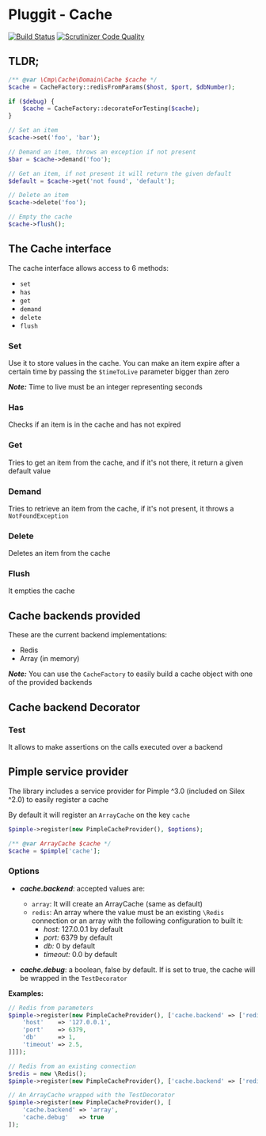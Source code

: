 # Pluggit - Cache

[![Build Status](https://travis-ci.org/CMProductions/cache.svg?branch=master)](https://travis-ci.org/CMProductions/cache)
[![Scrutinizer Code Quality](https://scrutinizer-ci.com/g/CMProductions/cache/badges/quality-score.png?b=master)](https://scrutinizer-ci.com/g/CMProductions/cache/?branch=master)

## TLDR;
```php
/** @var \Cmp\Cache\Domain\Cache $cache */
$cache = CacheFactory::redisFromParams($host, $port, $dbNumber);

if ($debug) {
    $cache = CacheFactory::decorateForTesting($cache);
}

// Set an item
$cache->set('foo', 'bar');

// Demand an item, throws an exception if not present
$bar = $cache->demand('foo');

// Get an item, if not present it will return the given default
$default = $cache->get('not found', 'default');

// Delete an item
$cache->delete('foo');

// Empty the cache
$cache->flush();
```

## The Cache interface

The cache interface allows access to 6 methods:
* `set`
* `has`
* `get`
* `demand`
* `delete`
* `flush`

### Set
Use it to store values in the cache. You can make an item expire after a certain time by passing 
the `$timeToLive` parameter bigger than zero

__*Note:*__ Time to live must be an integer representing seconds

### Has
Checks if an item is in the cache and has not expired

### Get
Tries to get an item from the cache, and if it's not there, it return a given default value

### Demand
Tries to retrieve an item from the cache, if it's not present, it throws a `NotFoundException`

### Delete
Deletes an item from the cache

### Flush
It empties the cache

## Cache backends provided
These are the current backend implementations:
* Redis
* Array (in memory)

__*Note:*__ You can use the `CacheFactory` to easily build a cache object with one of the provided backends

## Cache backend Decorator

### Test
It allows to make assertions on the calls executed over a backend

## Pimple service provider
The library includes a service provider for Pimple ^3.0 (included on Silex ^2.0) to easily register a cache

By default it will register an `ArrayCache` on the key `cache`
```php
$pimple->register(new PimpleCacheProvider(), $options);

/** @var ArrayCache $cache */
$cache = $pimple['cache'];
```
### Options 
* **_cache.backend_**: accepted values are:
  * `array`: It will create an ArrayCache (same as default)
  * `redis`: An array where the value must be an existing `\Redis` connection or an array with the following configuration to built it:
     * _host:_ 127.0.0.1 by default
     * _port:_ 6379 by default
     * _db:_ 0 by default
     * _timeout:_ 0.0 by default  

* **_cache.debug_**: a boolean, false by default. If is set to true, the cache will be wrapped in the `TestDecorator`

__Examples:__
```php
// Redis from parameters
$pimple->register(new PimpleCacheProvider(), ['cache.backend' => ['redis' => [
    'host'    => '127.0.0.1', 
    'port'    => 6379,
    'db'      => 1,
    'timeout' => 2.5,
]]]);

// Redis from an existing connection
$redis = new \Redis();
$pimple->register(new PimpleCacheProvider(), ['cache.backend' => ['redis' => $redis]]);

// An ArrayCache wrapped with the TestDecorator
$pimple->register(new PimpleCacheProvider(), [
    'cache.backend' => 'array',
    'cache.debug'   => true
]);
```
